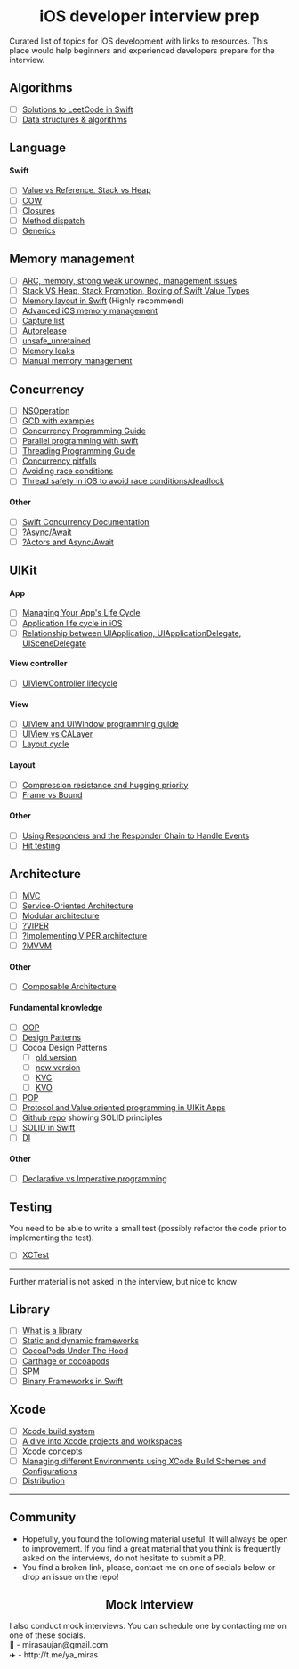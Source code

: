 <div align="center">
	<img src="https://github.com/mirasaujan/iOS-Developer-university/blob/main/ios_interview_prep_icon.png" alt="">
	<h1>iOS developer interview prep</h1>
</div>
Curated list of topics  for iOS development with links to resources. This place would help beginners and experienced developers prepare for the interview. 

## Algorithms
- [ ] [Solutions to LeetCode in Swift](https://github.com/soapyigu/LeetCode-Swift)
- [ ] [Data structures & algorithms](https://github.com/raywenderlich/swift-algorithm-club)

## Language
#### Swift
- [ ] [Value vs Reference, Stack vs Heap](https://abhimuralidharan.medium.com/difference-between-value-type-and-a-reference-type-in-ios-swift-18cb5145ad7a)
- [ ] [COW](https://medium.com/@marthin.pasaribu_72336/copy-on-write-cow-with-swift-ce6c6583de38)
- [ ] [Closures](https://abhimuralidharan.medium.com/functional-swift-all-about-closures-310bc8af31dd)
- [ ] [Method dispatch](https://maxim-kryloff.medium.com/swift-method-dispatch-4ac7efab0388)
- [ ] [Generics](https://www.kodeco.com/3535703-swift-generics-tutorial-getting-started)

## Memory management
- [ ] [ARC, memory, strong weak unowned, management issues](https://docs.swift.org/swift-book/LanguageGuide/AutomaticReferenceCounting.html)
- [ ] [Stack VS Heap, Stack Promotion, Boxing of Swift Value Types](https://www.vadimbulavin.com/value-types-and-reference-types-in-swift/)
- [ ] [Memory layout in Swift](https://www.youtube.com/watch?v=ERYNyrfXjlg&t=11s) (Highly recommend)
- [ ] [Advanced iOS memory management](https://www.vadimbulavin.com/swift-memory-management-arc-strong-weak-and-unowned/)
- [ ] [Capture list](https://www.hackingwithswift.com/articles/179/capture-lists-in-swift-whats-the-difference-between-weak-strong-and-unowned-references)
- [ ] [Autorelease](https://betterprogramming.pub/what-is-autorelease-pool-in-swift-c652784f329e)
- [ ] [unsafe_unretained](https://stackoverflow.com/questions/15968198/what-is-the-use-of-unsafe-unretained-attribute)
- [ ] [Memory leaks](https://medium.com/flawless-app-stories/all-about-memory-leaks-in-ios-cdd450d0cc34)
- [ ] [Manual memory management](https://www.tomdalling.com/blog/cocoa/an-in-depth-look-at-manual-memory-management-in-objective-c/)

## Concurrency
- [ ] [NSOperation](https://nshipster.com/nsoperation/)
- [ ] [GCD with examples](https://dev-wd.github.io/swift/gcd/)
- [ ] [Concurrency Programming Guide](https://developer.apple.com/library/archive/documentation/General/Conceptual/ConcurrencyProgrammingGuide/Introduction/Introduction.html#//apple_ref/doc/uid/TP40008091-CH1-SW1)
- [ ] [Parallel programming with swift](https://medium.com/swift-india/parallel-programming-with-swift-part-2-4-46a3c6262359)
- [ ] [Threading Programming Guide](https://developer.apple.com/library/archive/documentation/Cocoa/Conceptual/Multithreading/Introduction/Introduction.html) 
- [ ] [Concurrency pitfalls](https://medium.com/flawless-app-stories/concurrency-visualized-part-3-pitfalls-and-conclusion-2b893e04b97d)
- [ ] [Avoiding race conditions](https://medium.com/swiftcairo/avoiding-race-conditions-in-swift-9ccef0ec0b26)
- [ ] [Thread safety in iOS to avoid race conditions/deadlock](https://varun04tomar.medium.com/thread-safety-in-ios-to-avoid-race-conditions-read-and-write-problem-deadlock-swift-4a583e1b8a95)

#### Other
- [ ] [Swift Concurrency Documentation](https://docs.swift.org/swift-book/LanguageGuide/Concurrency.html)
- [ ] [?Async/Await](https://developer.apple.com/news/?id=2o3euotz)
- [ ] [?Actors and Async/Await](https://www.hackingwithswift.com/quick-start/concurrency)

## UIKit
#### App
- [ ] [Managing Your App's Life Cycle](https://docs.swift.org/swift-book/documentation/the-swift-programming-language/concurrency/)
- [ ] [Application life cycle in iOS](https://manasaprema04.medium.com/application-life-cycle-in-ios-f7365d8c1636)
- [ ] [Relationship between UIApplication, UIApplicationDelegate, UISceneDelegate](https://manasaprema04.medium.com/scene-delegate-vs-appdelegate-86e22dc17fcb)

#### View controller
- [ ] [UIViewController lifecycle](https://developer.apple.com/documentation/uikit/uiviewcontroller)

#### View
- [ ] [UIView and UIWindow programming guide](https://developer.apple.com/library/archive/documentation/WindowsViews/Conceptual/ViewPG_iPhoneOS/Introduction/Introduction.html#//apple_ref/doc/uid/TP40009503-CH1-SW2)
- [ ] [UIView vs CALayer](https://stackoverflow.com/questions/7826306/what-are-the-differences-between-a-uiview-and-a-calayer)
- [ ] [Layout cycle](https://tech.gc.com/demystifying-ios-layout/)

#### Layout
- [ ] [Compression resistance and hugging priority](https://abhimuralidharan.medium.com/ios-content-hugging-and-content-compression-resistance-priorities-476fb5828ef)
- [ ] [Frame vs Bound](https://programmingwithswift.com/difference-between-frame-and-bounds-in-swift/)

#### Other
- [ ] [Using Responders and the Responder Chain to Handle Events](https://developer.apple.com/documentation/uikit/touches_presses_and_gestures/using_responders_and_the_responder_chain_to_handle_events)
- [ ] [Hit testing](http://smnh.me/hit-testing-in-ios/)

## Architecture
- [ ] [MVC](https://medium.com/flawless-app-stories/the-only-viable-ios-architecture-c42f7b4c845d)
- [ ] [Service-Oriented Architecture](https://livefront.com/writing/creating-a-service-layer-in-swift/)
- [ ] [Modular architecture](https://medium.com/flawless-app-stories/a-modular-architecture-in-swift-aafd9026aa99)
- [ ] [?VIPER](https://www.objc.io/issues/13-architecture/viper/)
- [ ] [?Implementing VIPER architecture](https://medium.com/flawless-app-stories/implementing-viper-archticture-pattern-for-ios-d24a6def8ba2)
- [ ] [?MVVM](https://medium.com/flawless-app-stories/advanced-ios-tutorial-use-mvvm-to-tackle-complicated-tableview-a2386ee817a9)

#### Other
- [ ] [Composable Architecture](https://www.pointfree.co/collections/composable-architecture)

#### Fundamental knowledge
- [ ] [OOP](https://www.coursera.org/learn/object-oriented-design)
- [ ] [Design Patterns](https://www.coursera.org/learn/design-patterns)
- [ ] Cocoa Design Patterns
  - [ ] [old version](https://developer.apple.com/library/archive/documentation/Cocoa/Conceptual/CocoaFundamentals/CocoaDesignPatterns/CocoaDesignPatterns.html)
  - [ ] [new version](https://developer.apple.com/documentation/swift/cocoa_design_patterns)
  - [ ] [KVC](https://developer.apple.com/library/archive/documentation/Cocoa/Conceptual/KeyValueCoding/index.html#//apple_ref/doc/uid/10000107-SW1)
  - [ ] [KVO](https://developer.apple.com/library/archive/documentation/Cocoa/Conceptual/KeyValueObserving/KeyValueObserving.html#//apple_ref/doc/uid/10000177i)
- [ ] [POP](https://www.youtube.com/watch?v=p3zo4ptMBiQ&pp=ygUjcHJvdG9jb2wgb3JpZW50ZWQgcHJvZ3JhbW1pbmcgc3dpZnQ%3D)
- [ ] [Protocol and Value oriented programming in UIKit Apps](https://www.youtube.com/watch?v=SCW0lb7qClw)
- [ ] [Github repo](https://github.com/ochococo/OOD-Principles-In-Swift) showing SOLID principles
- [ ] [SOLID in Swift](https://codeburst.io/solid-design-principle-using-swift-fa67443672b8)
- [ ] [DI](https://medium.com/makingtuenti/dependency-injection-in-swift-part-1-236fddad144a)

#### Other
- [ ] [Declarative vs Imperative programming](https://medium.com/flawless-app-stories/declarative-and-imperative-programming-using-swiftui-and-uikit-c91f1f104252)

## Testing
You need to be able to write a small test (possibly refactor the code prior to implementing the test). 
- [ ] [XCTest](https://www.kodeco.com/21020457-ios-unit-testing-and-ui-testing-tutorial)

---
Further material is not asked in the interview, but nice to know

## Library
- [ ] [What is a library](https://theswiftdev.com/building-static-and-dynamic-swift-libraries-using-the-swift-compiler/)
- [ ] [Static and dynamic frameworks](https://www.vadimbulavin.com/static-dynamic-frameworks-and-libraries/)
- [ ] [CocoaPods Under The Hood](https://www.objc.io/issues/6-build-tools/cocoapods-under-the-hood/)
- [ ] [Carthage or cocoapods](https://medium.com/xcblog/carthage-or-cocoapods-that-is-the-question-1074edaafbcb)
- [ ] [SPM](https://developer.apple.com/documentation/swift_packages/adding_package_dependencies_to_your_app)
- [ ] [Binary Frameworks in Swift](https://asciiwwdc.com/2019/sessions/416)

## Xcode
- [ ] [Xcode build system](https://www.vadimbulavin.com/xcode-build-system/)
- [ ] [A dive into Xcode projects and workspaces](https://mokacoding.com/blog/xcode-projects-and-workspaces/)
- [ ] [Xcode concepts](https://developer.apple.com/library/archive/featuredarticles/XcodeConcepts/Concept-Schemes.html)
- [ ] [Managing different Environments using XCode Build Schemes and Configurations](https://medium.com/flawless-app-stories/managing-different-environments-using-xcode-build-schemes-and-configurations-af7c43f5be19)
- [ ] [Distribution](https://help.apple.com/xcode/mac/current/#/dev8b4250b57)

---
## Community
- Hopefully, you found the following material useful. It will always be open to improvement. If you find a great material that you think is frequently asked on the interviews, do not hesitate to submit a PR.
- You find a broken link, please, contact me on one of socials below or drop an issue on the repo!

<div align="center">
	<h2>Mock Interview</h2>
</div>
I also conduct mock interviews. You can schedule one by contacting me on one of these socials.
<br>
📩 - mirasaujan@gmail.com
<br>
✈️ - http://t.me/ya_miras